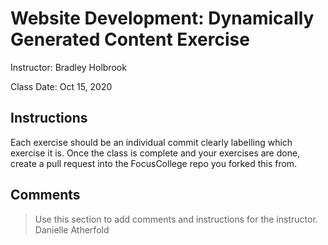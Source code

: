 # Website Development: Dynamically Generated Content Exercise
Instructor: Bradley Holbrook

Class Date: Oct 15, 2020

## Instructions

Each exercise should be an individual commit clearly labelling which exercise it is. Once the class is complete and your exercises are done, create a pull request into the FocusCollege repo you forked this from.

## Comments

> Use this section to add comments and instructions for the instructor.
Danielle Atherfold
